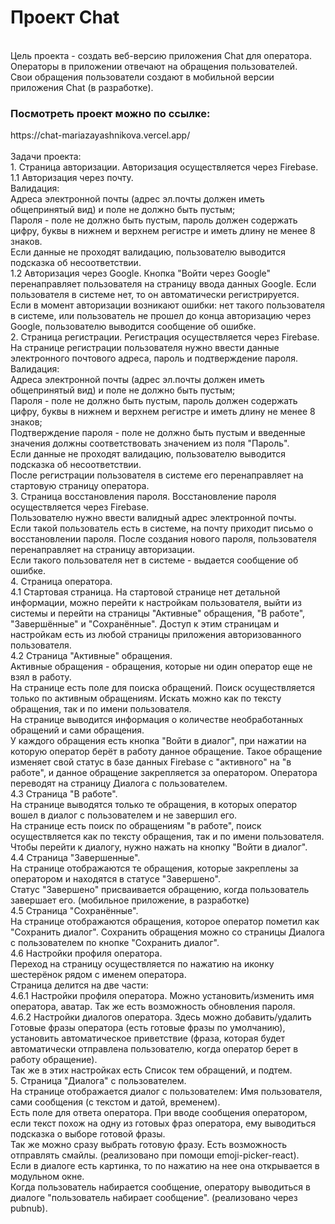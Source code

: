 <h1>Проект Chat</h1>
<br>
Цель проекта - создать веб-версию приложения Chat для оператора. Операторы в приложении отвечают на обращения пользователей.<br>
Свои обращения пользователи создают в мобильной версии приложения Chat (в разработке).<br>

<h3>Посмотреть проект можно по ссылке:</h3>
https://chat-mariazayashnikova.vercel.app/
<br><br>
Задачи проекта:<br>
1. Страница авторизации. Авторизация осуществляется через Firebase.<br>
1.1 Авторизация через почту. <br>
Валидация: <br>
Адреса электронной почты (адрес эл.почты должен иметь общепринятый вид) и поле не должно быть пустым;<br>
Пароля - поле не должно быть пустым, пароль должен содержать цифру, буквы в нижнем и верхнем регистре и иметь длину не менее 8 знаков.<br>
Если данные не проходят валидацию, пользователю выводится подсказка об несоответствии.<br>
1.2 Авторизация через Google. Кнопка "Войти через Google" перенаправляет пользователя на страницу ввода данных Google. Если пользователя в системе нет, то он автоматически регистрируется.<br>
Если в момент авторизации возникают ошибки: нет такого пользователя в системе, или пользователь не прошел до конца авторизацию через Google, пользователю выводится сообщение об ошибке.<br>
2. Страница регистрации. Регистрация осуществляется через Firebase.<br>
На странице регистрации пользователя нужно ввести данные электронного почтового адреса, пароль и подтверждение пароля.<br>
Валидация: <br>
Адреса электронной почты (адрес эл.почты должен иметь общепринятый вид) и поле не должно быть пустым;<br>
Пароля - поле не должно быть пустым, пароль должен содержать цифру, буквы в нижнем и верхнем регистре и иметь длину не менее 8 знаков;<br>
Подтверждение пароля - поле не должно быть пустым и введенные значения должны соответствовать значением из поля "Пароль".<br>
Если данные не проходят валидацию, пользователю выводится подсказка об несоответствии.<br>
После регистрации пользователя в системе его перенаправляет на стартовую страницу оператора.<br>
3. Страница восстановления пароля. Восстановление пароля осуществляется через Firebase.<br>
Пользователю нужно ввести валидный адрес электронной почты.<br>
Если такой пользователь есть в системе, на почту приходит письмо о восстановлении пароля. После создания нового пароля, пользователя перенаправляет на страницу авторизации.<br>
Если такого пользователя нет в системе - выдается сообщение об ошибке.<br>
4. Страница оператора.<br>
4.1 Стартовая страница. На стартовой странице нет детальной информации, можно перейти к настройкам пользователя, выйти из системы и перейти на страницы "Активные" обращения, "В работе", "Завершённые" и "Сохранённые". Доступ к этим страницам и настройкам есть из любой страницы приложения авторизованного пользователя.<br>
4.2 Страница "Активные" обращения. <br>
Активные обращения - обращения, которые ни один оператор еще не взял в работу.<br>
На странице есть поле для поиска обращений. Поиск осуществляется только по активным обращениям. Искать можно как по тексту обращения, так и по имени пользователя.<br>
На странице выводится информация о количестве необработанных обращений и сами обращения.<br>
У каждого обращения есть кнопка "Войти в диалог", при нажатии на которую оператор берёт в работу данное обращение. Такое обращение изменяет свой статус в базе данных Firebase с "активного" на "в работе", и данное обращение закрепляется за оператором. Оператора переводят на страницу Диалога с пользователем.<br>
4.3 Страница "В работе". <br>
На странице выводятся только те обращения, в которых оператор вошел в диалог с пользователем и не завершил его.<br>
На странице есть поиск по обращениям "в работе", поиск осуществляется как по тексту обращения, так и по имени пользователя.<br>
Чтобы перейти к диалогу, нужно нажать на кнопку "Войти в диалог".<br>
4.4 Страница "Завершенные".<br>
На странице отображаются те обращения, которые закреплены за оператором и находятся в статусе "Завершено".<br>
Статус "Завершено" присваивается обращению, когда пользователь завершает его. (мобильное приложение, в разработке)<br>
4.5 Страница "Сохранённые".<br>
На странице отображаются обращения, которое оператор пометил как "Сохранить диалог". Сохранить обращения можно со страницы Диалога с пользователем по кнопке "Сохранить диалог".<br>
4.6 Настройки профиля оператора.<br>
Переход на страницу осуществляется по нажатию на иконку шестерёнок рядом с именем оператора.<br>
Страница делится на две части:<br>
4.6.1 Настройки профиля оператора. Можно установить/изменить имя оператора, аватар. Так же есть возможность обновления пароля.<br>
4.6.2 Настройки диалогов оператора. Здесь можно добавить/удалить Готовые фразы оператора (есть готовые фразы по умолчанию), установить автоматическое приветствие (фраза, которая будет автоматически отправлена пользователю, когда оператор берет в работу обращение).<br>
Так же в этих настройках есть Список тем обращений, и подтем.<br>
5. Страница "Диалога" с пользователем.<br>
На странице отображается диалог с пользователем: Имя пользователя, сами сообщения (с текстом и датой, временем).<br>
Есть поле для ответа оператора. При вводе сообщения оператором, если текст похож на одну из готовых фраз оператора, ему выводиться подсказка о выборе готовой фразы.<br>
Так же можно сразу выбрать готовую фразу. Есть возможность отправлять смайлы. (реализовано при помощи emoji-picker-react).<br>
Если в диалоге есть картинка, то по нажатию на нее она открывается в модульном окне.<br>
Когда пользователь набирается сообщение, оператору выводиться в диалоге "пользователь набирает сообщение". (реализовано через pubnub).<br>
